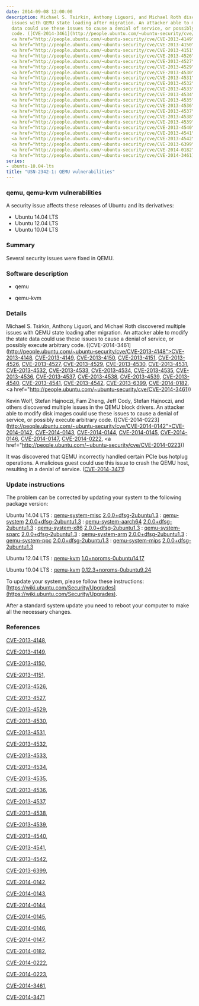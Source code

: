 ```yaml
---
date: 2014-09-08 12:00:00
description: Michael S. Tsirkin, Anthony Liguori, and Michael Roth discovered multiple
  issues with QEMU state loading after migration. An attacker able to modify the state
  data could use these issues to cause a denial of service, or possibly execute arbitrary
  code. ([CVE-2014-3461](http://people.ubuntu.com/~ubuntu-security/cve/CVE-2013-4148">CVE-2013-4148</a>,
  <a href="http://people.ubuntu.com/~ubuntu-security/cve/CVE-2013-4149">CVE-2013-4149</a>,
  <a href="http://people.ubuntu.com/~ubuntu-security/cve/CVE-2013-4150">CVE-2013-4150</a>,
  <a href="http://people.ubuntu.com/~ubuntu-security/cve/CVE-2013-4151">CVE-2013-4151</a>,
  <a href="http://people.ubuntu.com/~ubuntu-security/cve/CVE-2013-4526">CVE-2013-4526</a>,
  <a href="http://people.ubuntu.com/~ubuntu-security/cve/CVE-2013-4527">CVE-2013-4527</a>,
  <a href="http://people.ubuntu.com/~ubuntu-security/cve/CVE-2013-4529">CVE-2013-4529</a>,
  <a href="http://people.ubuntu.com/~ubuntu-security/cve/CVE-2013-4530">CVE-2013-4530</a>,
  <a href="http://people.ubuntu.com/~ubuntu-security/cve/CVE-2013-4531">CVE-2013-4531</a>,
  <a href="http://people.ubuntu.com/~ubuntu-security/cve/CVE-2013-4532">CVE-2013-4532</a>,
  <a href="http://people.ubuntu.com/~ubuntu-security/cve/CVE-2013-4533">CVE-2013-4533</a>,
  <a href="http://people.ubuntu.com/~ubuntu-security/cve/CVE-2013-4534">CVE-2013-4534</a>,
  <a href="http://people.ubuntu.com/~ubuntu-security/cve/CVE-2013-4535">CVE-2013-4535</a>,
  <a href="http://people.ubuntu.com/~ubuntu-security/cve/CVE-2013-4536">CVE-2013-4536</a>,
  <a href="http://people.ubuntu.com/~ubuntu-security/cve/CVE-2013-4537">CVE-2013-4537</a>,
  <a href="http://people.ubuntu.com/~ubuntu-security/cve/CVE-2013-4538">CVE-2013-4538</a>,
  <a href="http://people.ubuntu.com/~ubuntu-security/cve/CVE-2013-4539">CVE-2013-4539</a>,
  <a href="http://people.ubuntu.com/~ubuntu-security/cve/CVE-2013-4540">CVE-2013-4540</a>,
  <a href="http://people.ubuntu.com/~ubuntu-security/cve/CVE-2013-4541">CVE-2013-4541</a>,
  <a href="http://people.ubuntu.com/~ubuntu-security/cve/CVE-2013-4542">CVE-2013-4542</a>,
  <a href="http://people.ubuntu.com/~ubuntu-security/cve/CVE-2013-6399">CVE-2013-6399</a>,
  <a href="http://people.ubuntu.com/~ubuntu-security/cve/CVE-2014-0182">CVE-2014-0182</a>,
  <a href="http://people.ubuntu.com/~ubuntu-security/cve/CVE-2014-3461))
series:
- ubuntu-10.04-lts
title: "USN-2342-1: QEMU vulnerabilities"
---
```



### qemu, qemu-kvm vulnerabilities

A security issue affects these releases of Ubuntu and its derivatives:

* Ubuntu 14.04 LTS
* Ubuntu 12.04 LTS
* Ubuntu 10.04 LTS

### Summary

Several security issues were fixed in QEMU. 

### Software description

* qemu 

* qemu-kvm 

### Details

Michael S. Tsirkin, Anthony Liguori, and Michael Roth discovered multiple issues with QEMU state loading after migration. An attacker able to modify the state data could use these issues to cause a denial of service, or possibly execute arbitrary code. ([CVE-2014-3461](http://people.ubuntu.com/~ubuntu-security/cve/CVE-2013-4148">CVE-2013-4148</a>, <a href="http://people.ubuntu.com/~ubuntu-security/cve/CVE-2013-4149">CVE-2013-4149</a>, <a href="http://people.ubuntu.com/~ubuntu-security/cve/CVE-2013-4150">CVE-2013-4150</a>, <a href="http://people.ubuntu.com/~ubuntu-security/cve/CVE-2013-4151">CVE-2013-4151</a>, <a href="http://people.ubuntu.com/~ubuntu-security/cve/CVE-2013-4526">CVE-2013-4526</a>, <a href="http://people.ubuntu.com/~ubuntu-security/cve/CVE-2013-4527">CVE-2013-4527</a>, <a href="http://people.ubuntu.com/~ubuntu-security/cve/CVE-2013-4529">CVE-2013-4529</a>, <a href="http://people.ubuntu.com/~ubuntu-security/cve/CVE-2013-4530">CVE-2013-4530</a>, <a href="http://people.ubuntu.com/~ubuntu-security/cve/CVE-2013-4531">CVE-2013-4531</a>, <a href="http://people.ubuntu.com/~ubuntu-security/cve/CVE-2013-4532">CVE-2013-4532</a>, <a href="http://people.ubuntu.com/~ubuntu-security/cve/CVE-2013-4533">CVE-2013-4533</a>, <a href="http://people.ubuntu.com/~ubuntu-security/cve/CVE-2013-4534">CVE-2013-4534</a>, <a href="http://people.ubuntu.com/~ubuntu-security/cve/CVE-2013-4535">CVE-2013-4535</a>, <a href="http://people.ubuntu.com/~ubuntu-security/cve/CVE-2013-4536">CVE-2013-4536</a>, <a href="http://people.ubuntu.com/~ubuntu-security/cve/CVE-2013-4537">CVE-2013-4537</a>, <a href="http://people.ubuntu.com/~ubuntu-security/cve/CVE-2013-4538">CVE-2013-4538</a>, <a href="http://people.ubuntu.com/~ubuntu-security/cve/CVE-2013-4539">CVE-2013-4539</a>, <a href="http://people.ubuntu.com/~ubuntu-security/cve/CVE-2013-4540">CVE-2013-4540</a>, <a href="http://people.ubuntu.com/~ubuntu-security/cve/CVE-2013-4541">CVE-2013-4541</a>, <a href="http://people.ubuntu.com/~ubuntu-security/cve/CVE-2013-4542">CVE-2013-4542</a>, <a href="http://people.ubuntu.com/~ubuntu-security/cve/CVE-2013-6399">CVE-2013-6399</a>, <a href="http://people.ubuntu.com/~ubuntu-security/cve/CVE-2014-0182">CVE-2014-0182</a>, <a href="http://people.ubuntu.com/~ubuntu-security/cve/CVE-2014-3461))

Kevin Wolf, Stefan Hajnoczi, Fam Zheng, Jeff Cody, Stefan Hajnoczi, and others discovered multiple issues in the QEMU block drivers. An attacker able to modify disk images could use these issues to cause a denial of service, or possibly execute arbitrary code. ([CVE-2014-0223](http://people.ubuntu.com/~ubuntu-security/cve/CVE-2014-0142">CVE-2014-0142</a>, <a href="http://people.ubuntu.com/~ubuntu-security/cve/CVE-2014-0143">CVE-2014-0143</a>, <a href="http://people.ubuntu.com/~ubuntu-security/cve/CVE-2014-0144">CVE-2014-0144</a>, <a href="http://people.ubuntu.com/~ubuntu-security/cve/CVE-2014-0145">CVE-2014-0145</a>, <a href="http://people.ubuntu.com/~ubuntu-security/cve/CVE-2014-0146">CVE-2014-0146</a>, <a href="http://people.ubuntu.com/~ubuntu-security/cve/CVE-2014-0147">CVE-2014-0147</a>, <a href="http://people.ubuntu.com/~ubuntu-security/cve/CVE-2014-0222">CVE-2014-0222</a>, <a href="http://people.ubuntu.com/~ubuntu-security/cve/CVE-2014-0223))

It was discovered that QEMU incorrectly handled certain PCIe bus hotplug operations. A malicious guest could use this issue to crash the QEMU host, resulting in a denial of service. ([CVE-2014-3471](http://people.ubuntu.com/~ubuntu-security/cve/CVE-2014-3471)) 

### Update instructions

The problem can be corrected by updating your system to the following package version:

Ubuntu 14.04 LTS
 : [qemu-system-misc](https://launchpad.net/ubuntu/+source/qemu) <span> [2.0.0+dfsg-2ubuntu1.3](https://launchpad.net/ubuntu/+source/qemu/2.0.0+dfsg-2ubuntu1.3) </span> 
 : [qemu-system](https://launchpad.net/ubuntu/+source/qemu) <span> [2.0.0+dfsg-2ubuntu1.3](https://launchpad.net/ubuntu/+source/qemu/2.0.0+dfsg-2ubuntu1.3) </span> 
 : [qemu-system-aarch64](https://launchpad.net/ubuntu/+source/qemu) <span> [2.0.0+dfsg-2ubuntu1.3](https://launchpad.net/ubuntu/+source/qemu/2.0.0+dfsg-2ubuntu1.3) </span> 
 : [qemu-system-x86](https://launchpad.net/ubuntu/+source/qemu) <span> [2.0.0+dfsg-2ubuntu1.3](https://launchpad.net/ubuntu/+source/qemu/2.0.0+dfsg-2ubuntu1.3) </span> 
 : [qemu-system-sparc](https://launchpad.net/ubuntu/+source/qemu) <span> [2.0.0+dfsg-2ubuntu1.3](https://launchpad.net/ubuntu/+source/qemu/2.0.0+dfsg-2ubuntu1.3) </span> 
 : [qemu-system-arm](https://launchpad.net/ubuntu/+source/qemu) <span> [2.0.0+dfsg-2ubuntu1.3](https://launchpad.net/ubuntu/+source/qemu/2.0.0+dfsg-2ubuntu1.3) </span> 
 : [qemu-system-ppc](https://launchpad.net/ubuntu/+source/qemu) <span> [2.0.0+dfsg-2ubuntu1.3](https://launchpad.net/ubuntu/+source/qemu/2.0.0+dfsg-2ubuntu1.3) </span> 
 : [qemu-system-mips](https://launchpad.net/ubuntu/+source/qemu) <span> [2.0.0+dfsg-2ubuntu1.3](https://launchpad.net/ubuntu/+source/qemu/2.0.0+dfsg-2ubuntu1.3) </span> 

Ubuntu 12.04 LTS
 : [qemu-kvm](https://launchpad.net/ubuntu/+source/qemu-kvm) <span> [1.0+noroms-0ubuntu14.17](https://launchpad.net/ubuntu/+source/qemu-kvm/1.0+noroms-0ubuntu14.17) </span> 

Ubuntu 10.04 LTS
 : [qemu-kvm](https://launchpad.net/ubuntu/+source/qemu-kvm) <span> [0.12.3+noroms-0ubuntu9.24](https://launchpad.net/ubuntu/+source/qemu-kvm/0.12.3+noroms-0ubuntu9.24) </span> 

To update your system, please follow these instructions: [https://wiki.ubuntu.com/Security/Upgrades](https://wiki.ubuntu.com/Security/Upgrades).

After a standard system update you need to reboot your computer to make all the necessary changes. 

### References

 
 [CVE-2013-4148](http://people.ubuntu.com/~ubuntu-security/cve/CVE-2013-4148), 

 [CVE-2013-4149](http://people.ubuntu.com/~ubuntu-security/cve/CVE-2013-4149), 

 [CVE-2013-4150](http://people.ubuntu.com/~ubuntu-security/cve/CVE-2013-4150), 

 [CVE-2013-4151](http://people.ubuntu.com/~ubuntu-security/cve/CVE-2013-4151), 

 [CVE-2013-4526](http://people.ubuntu.com/~ubuntu-security/cve/CVE-2013-4526), 

 [CVE-2013-4527](http://people.ubuntu.com/~ubuntu-security/cve/CVE-2013-4527), 

 [CVE-2013-4529](http://people.ubuntu.com/~ubuntu-security/cve/CVE-2013-4529), 

 [CVE-2013-4530](http://people.ubuntu.com/~ubuntu-security/cve/CVE-2013-4530), 

 [CVE-2013-4531](http://people.ubuntu.com/~ubuntu-security/cve/CVE-2013-4531), 

 [CVE-2013-4532](http://people.ubuntu.com/~ubuntu-security/cve/CVE-2013-4532), 

 [CVE-2013-4533](http://people.ubuntu.com/~ubuntu-security/cve/CVE-2013-4533), 

 [CVE-2013-4534](http://people.ubuntu.com/~ubuntu-security/cve/CVE-2013-4534), 

 [CVE-2013-4535](http://people.ubuntu.com/~ubuntu-security/cve/CVE-2013-4535), 

 [CVE-2013-4536](http://people.ubuntu.com/~ubuntu-security/cve/CVE-2013-4536), 

 [CVE-2013-4537](http://people.ubuntu.com/~ubuntu-security/cve/CVE-2013-4537), 

 [CVE-2013-4538](http://people.ubuntu.com/~ubuntu-security/cve/CVE-2013-4538), 

 [CVE-2013-4539](http://people.ubuntu.com/~ubuntu-security/cve/CVE-2013-4539), 

 [CVE-2013-4540](http://people.ubuntu.com/~ubuntu-security/cve/CVE-2013-4540), 

 [CVE-2013-4541](http://people.ubuntu.com/~ubuntu-security/cve/CVE-2013-4541), 

 [CVE-2013-4542](http://people.ubuntu.com/~ubuntu-security/cve/CVE-2013-4542), 

 [CVE-2013-6399](http://people.ubuntu.com/~ubuntu-security/cve/CVE-2013-6399), 

 [CVE-2014-0142](http://people.ubuntu.com/~ubuntu-security/cve/CVE-2014-0142), 

 [CVE-2014-0143](http://people.ubuntu.com/~ubuntu-security/cve/CVE-2014-0143), 

 [CVE-2014-0144](http://people.ubuntu.com/~ubuntu-security/cve/CVE-2014-0144), 

 [CVE-2014-0145](http://people.ubuntu.com/~ubuntu-security/cve/CVE-2014-0145), 

 [CVE-2014-0146](http://people.ubuntu.com/~ubuntu-security/cve/CVE-2014-0146), 

 [CVE-2014-0147](http://people.ubuntu.com/~ubuntu-security/cve/CVE-2014-0147), 

 [CVE-2014-0182](http://people.ubuntu.com/~ubuntu-security/cve/CVE-2014-0182), 

 [CVE-2014-0222](http://people.ubuntu.com/~ubuntu-security/cve/CVE-2014-0222), 

 [CVE-2014-0223](http://people.ubuntu.com/~ubuntu-security/cve/CVE-2014-0223), 

 [CVE-2014-3461](http://people.ubuntu.com/~ubuntu-security/cve/CVE-2014-3461), 

 [CVE-2014-3471](http://people.ubuntu.com/~ubuntu-security/cve/CVE-2014-3471)